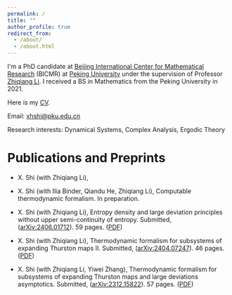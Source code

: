 ```yaml
---
permalink: /
title: ""
author_profile: true
redirect_from: 
  - /about/
  - /about.html
---
```


I'm a PhD candidate at [Beijing International Center for Mathematical Research](https://bicmr.pku.edu.cn) (BICMR) at [Peking University](https://english.pku.edu.cn) under the supervision of Professor [Zhiqiang Li](https://www.math.pku.edu.cn/teachers/lizq/). I received a BS in Mathematics from the Peking University in 2021.

Here is my [CV](../files/cv_sxh.pdf).

Email: <xhshi@pku.edu.cn>

Research interests: Dynamical Systems, Complex Analysis, Ergodic Theory

Publications and Preprints
======

- X. Shi (with Zhiqiang Li), 

- X. Shi (with Ilia Binder, Qiandu He, Zhiqiang Li), Computable thermodynamic formalism. In preparation.

- X. Shi (with Zhiqiang Li), Entropy density and large deviation principles without upper semi-continuity of entropy. Submitted, ([arXiv:2406.01712](https://arxiv.org/abs/2406.01712)). 59 pages. ([PDF](../files/Publication/Ergodic_Theory_of_Subsystems/I_Existence_and_LDA/Arxiv.pdf))

- X. Shi (with Zhiqiang Li), Thermodynamic formalism for subsystems of expanding Thurston maps II. Submitted, ([arXiv:2404.07247](https://arxiv.org/abs/2404.07247)). 46 pages. ([PDF](../files/Publication/Ergodic_Theory_of_Subsystems/II_Uniqueness/Arxiv.pdf))

- X. Shi (with Zhiqiang Li, Yiwei Zhang), Thermodynamic formalism for subsystems of expanding Thurston maps and large deviations asymptotics. Submitted, ([arXiv:2312.15822](https://arxiv.org/abs/2312.15822)). 57 pages. ([PDF](../files/Publication/Ergodic_Theory_of_Subsystems/III_Level-2_LDP/Arxiv.pdf))